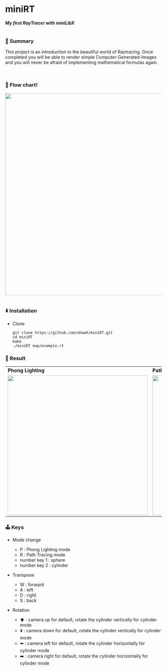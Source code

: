 # miniRT
***My first RayTracer with miniLibX***
</br>
</br>

### 📕 Summary
This project is an introduction to the beautiful world of Raytracing.
Once completed you will be able to render simple Computer-Generated-Images and you
will never be afraid of implementing mathematical formulas again.

</br>

### 🚀 Flow chart!
<div align=center>
<img width=650; src="https://user-images.githubusercontent.com/54932132/198565208-3dd0d365-c263-4845-b4b5-0f65da798ea3.jpg">
</div>
</br>

### :arrow_down: Installation
- Clone
  ```
  git clone https://github.com/ohwwh/miniRT.git
  cd miniRT
  make
  ./miniRT map/example.rt
  ```


### 🔔 Result
<table>
  <tr>
    <td>
    <b>Phong Lighting</b>
    </td>
    <td>
    <b>Path Tracing</b>
    </td>
  </tr>
  <tr>
    <td>
      <img width="450" src="https://user-images.githubusercontent.com/54932132/198560141-e016da0b-5a26-4b27-a827-3bdfda203ba5.png" />
    </td>
    <td>
      <img width="450" src="https://user-images.githubusercontent.com/54932132/198567917-f8912b46-7131-4a14-9686-776e73831a9d.png" />
    </td>
  <tr>
</table>

### 🕹 Keys

- Mode change
  - P : Phong Lighting mode
  - R : Path Tracing mode
  - number key 1 : sphere
  - number key 2 : cylinder

- Transpose
  - W : forward
  - A : left
  - D : right
  - S : back

- Rotation
  - ⬆️ : camera up for default, rotate the cylinder vertically for cylinder mode
  - ⬇️ : camera down for default, rotate the cylinder vertically for cylinder mode
  - ⬅️ : camera left for default, rotate the cylinder horizontally for cylinder mode
  - ➡️ : camera right for default, rotate the cylinder horizontally for cylinder mode
